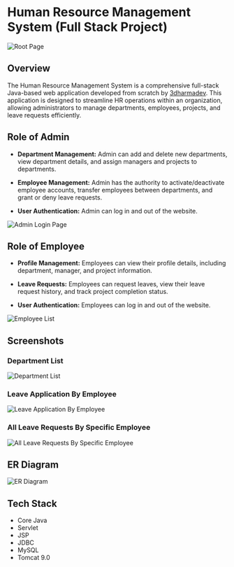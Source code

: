 # Human Resource Management System (Full Stack Project)

![Root Page](https://user-images.githubusercontent.com/69399810/215176739-ebe7942e-b949-45bb-9af5-5474ea1cf503.png)

## Overview

The Human Resource Management System is a comprehensive full-stack Java-based web application developed from scratch by [3dharmadev](https://github.com/3dharmadev). This application is designed to streamline HR operations within an organization, allowing administrators to manage departments, employees, projects, and leave requests efficiently.

## Role of Admin

- **Department Management:** Admin can add and delete new departments, view department details, and assign managers and projects to departments.

- **Employee Management:** Admin has the authority to activate/deactivate employee accounts, transfer employees between departments, and grant or deny leave requests.

- **User Authentication:** Admin can log in and out of the website.

![Admin Login Page](https://user-images.githubusercontent.com/69399810/215173006-87684555-ae58-4b34-89a2-0171d7218eca.png)

## Role of Employee

- **Profile Management:** Employees can view their profile details, including department, manager, and project information.

- **Leave Requests:** Employees can request leaves, view their leave request history, and track project completion status.

- **User Authentication:** Employees can log in and out of the website.

![Employee List](https://user-images.githubusercontent.com/69399810/215175168-6b081382-ea20-4b10-a24a-53fbf7654139.png)

## Screenshots

### Department List

![Department List](https://user-images.githubusercontent.com/69399810/215175874-528eb8a8-3fd0-47ef-8d31-bf9371690ae4.png)

### Leave Application By Employee

![Leave Application By Employee](https://user-images.githubusercontent.com/69399810/215177269-765c43c2-8089-4336-8b4c-c7dc98697412.png)

### All Leave Requests By Specific Employee

![All Leave Requests By Specific Employee](https://user-images.githubusercontent.com/69399810/215178878-7a7a12a7-14e3-496f-9830-3b169ca1626f.png)

## ER Diagram

![ER Diagram](https://user-images.githubusercontent.com/69399810/215180147-6002f7cb-be5f-4deb-a12c-edac583b702c.png)

## Tech Stack

- Core Java
- Servlet
- JSP
- JDBC
- MySQL
- Tomcat 9.0





